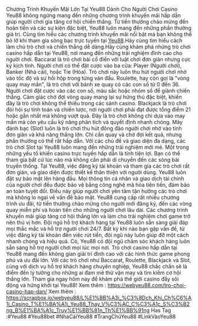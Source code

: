 Chương Trình Khuyến Mãi Lớn Tại Yeu88 Dành Cho Người Chơi Casino
Yeu88 không ngừng mang đến những chương trình khuyến mãi hấp dẫn giúp người chơi gia tăng cơ hội chiến thắng. Từ tiền thưởng chào mừng đến hoàn tiền và các sự kiện đặc biệt, Yeu88 luôn mang đến những phần thưởng giá trị. Cùng tìm hiểu các chương trình khuyến mãi nổi bật mà bạn không thể bỏ lỡ khi tham gia sòng bạc trực tuyến tại [Yeu88](https://webyeu88.com/).Hãy cùng tìm hiểu cách làm chủ trò chơi và chiến thắng dễ dàng.Hãy cùng khám phá những trò chơi casino hấp dẫn tại Yeu88, nơi mang đến những trải nghiệm đỉnh cao cho người chơi.
Baccarat là trò chơi bài cổ điển với luật chơi đơn giản nhưng cực kỳ kịch tính. Người chơi có thể đặt cược vào ba cửa: Player (Người chơi), Banker (Nhà cái), hoặc Tie (Hòa). Trò chơi này luôn thu hút người chơi nhờ vào tốc độ và sự hồi hộp trong từng ván đấu.
Roulette, hay còn gọi là "vòng quay may mắn", là trò chơi với bánh xe quay có các con số từ 0 đến 36. Người chơi đặt cược vào các con số, màu sắc hoặc nhóm số để giành chiến thắng. Cảm giác chờ đợi vòng quay mang lại sự hứng thú đặc biệt, khiến đây là trò chơi không thể thiếu trong các sảnh casino.
Blackjack là trò chơi đòi hỏi sự tính toán và chiến lược, nơi người chơi phải đạt được tổng điểm 21 hoặc gần nhất mà không vượt quá. Đây là trò chơi không chỉ dựa vào may mắn mà còn yêu cầu kỹ năng phân tích và quyết định nhanh chóng.
Máy đánh bạc (Slot) luôn là trò chơi thu hút đông đảo người chơi nhờ vào tính đơn giản và khả năng thắng lớn. Chỉ cần quay và chờ đợi kết quả, nhưng phần thưởng có thể rất hấp dẫn. Với các chủ đề và giao diện đa dạng, các trò chơi Slot tại Yeu88 luôn mang đến những trải nghiệm mới mẻ.
Một trong những yếu tố khiến casino trực tuyến hấp dẫn là tính tiện lợi. Bạn có thể tham gia bất cứ lúc nào mà không cần phải di chuyển đến các sòng bài truyền thống. Tại Yeu88, việc đăng ký tài khoản và tham gia các trò chơi rất đơn giản, và giao diện được thiết kế thân thiện với người dùng.
Yeu88 luôn đặt sự bảo mật lên hàng đầu. Mọi thông tin cá nhân và giao dịch tài chính của người chơi đều được bảo vệ bằng công nghệ mã hóa tiên tiến, đảm bảo an toàn tuyệt đối. Điều này giúp người chơi yên tâm tận hưởng các trò chơi mà không lo ngại về vấn đề bảo mật.
Yeu88 cung cấp rất nhiều chương trình ưu đãi, từ tiền thưởng chào mừng cho người mới đăng ký, đến các vòng quay miễn phí và hoàn tiền cho những người chơi lâu dài. Các chương trình khuyến mãi giúp tăng cơ hội thắng lớn và làm cho trải nghiệm chơi game trở nên thú vị hơn.
Đội ngũ hỗ trợ khách hàng tại Yeu88 luôn sẵn sàng giải đáp mọi thắc mắc và hỗ trợ người chơi 24/7. Bất kỳ khi nào bạn gặp vấn đề, từ việc đăng ký tài khoản đến việc rút tiền, đội ngũ này luôn giúp đỡ một cách nhanh chóng và hiệu quả.
Có, Yeu88 có đội ngũ chăm sóc khách hàng luôn sẵn sàng hỗ trợ người chơi mọi lúc mọi nơi.
Trò chơi casino hấp dẫn tại Yeu88 mang đến không gian giải trí đỉnh cao với các hình thức game phong phú và ưu đãi lớn. Với các trò chơi như Baccarat, Roulette, Blackjack và Slot, cùng với dịch vụ hỗ trợ khách hàng chuyên nghiệp, Yeu88 chắc chắn sẽ là điểm đến lý tưởng cho những ai đam mê thử vận may và tìm kiếm cơ hội thắng lớn. Tham gia ngay hôm nay để khám phá thế giới casino đầy sôi động và hứng khởi tại Yeu88!
Xem thêm : https://webyeu88.com/tro-choi-casino-hap-dan/
Xem thêm : https://scrapbox.io/webyeu88/L%E1%BB%A3i_%C3%8Dch_Khi_Ch%C6%A1i_Casino_T%E1%BA%A1i_Yeu88_Thay_V%C3%AC_C%C3%A1c_S%C3%B2ng_B%E1%BA%A1c_Truy%E1%BB%81n_Th%E1%BB%91ng
Has Tag :#Yeu88 #Yeu88bet #NhàCáiYeu88 #TrangChủYeu88 #LinkVàoYeu88
